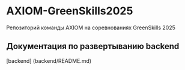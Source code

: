 # AXIOM-GreenSkills2025
Репозиторий команды AXIOM на соревнованиях GreenSkills 2025

## Документация по развертыванию backend

[backend] (backend/README.md)
